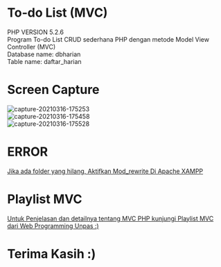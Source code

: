 # To-do List (MVC)
PHP VERSION 5.2.6 </br>
Program To-do List CRUD sederhana PHP dengan metode Model View Controller (MVC) </br>
Database name: dbharian  </br>
Table name: daftar_harian  </br>

# Screen Capture
![capture-20210316-175253](https://user-images.githubusercontent.com/50755376/111298719-aad63400-8681-11eb-849d-ab758ef883bc.png) </br>
![capture-20210316-175458](https://user-images.githubusercontent.com/50755376/111299434-83339b80-8682-11eb-8138-325fd90d605a.png) </br>
![capture-20210316-175528](https://user-images.githubusercontent.com/50755376/111299506-96466b80-8682-11eb-96f4-76f6da46f641.png) </br>

# ERROR
[Jika ada folder yang hilang, Aktifkan Mod_rewrite Di Apache XAMPP](https://kursuswebprogramming.com/cara-aktifkan-mod_rewrite-di-apache-xampp/)

# Playlist MVC
[Untuk Penjelasan dan detailnya tentang MVC PHP kunjungi Playlist MVC dari Web Programming Unpas :)](https://www.youtube.com/watch?v=tBKOb8Ib5nI&list=PLFIM0718LjIVEh_d-h5wAjsdv2W4SAtkx)

# Terima Kasih :)




